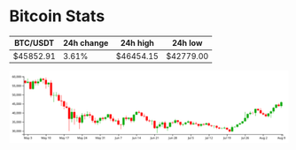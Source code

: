 # Bitcoin Stats

BTC/USDT|24h change|24h high|24h low|
|---|---|---|---|
|$45852.91|3.61%|$46454.15|$42779.00|

<img src="./chart.svg">

